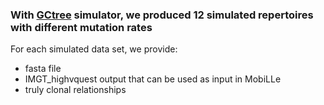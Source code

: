 
### With [GCtree](https://github.com/matsengrp/gctree) simulator, we produced 12 simulated repertoires with different mutation rates

For each simulated data set, we provide:

* fasta file
* IMGT_highvquest output that can be used as input in MobiLLe
* truly clonal relationships 


